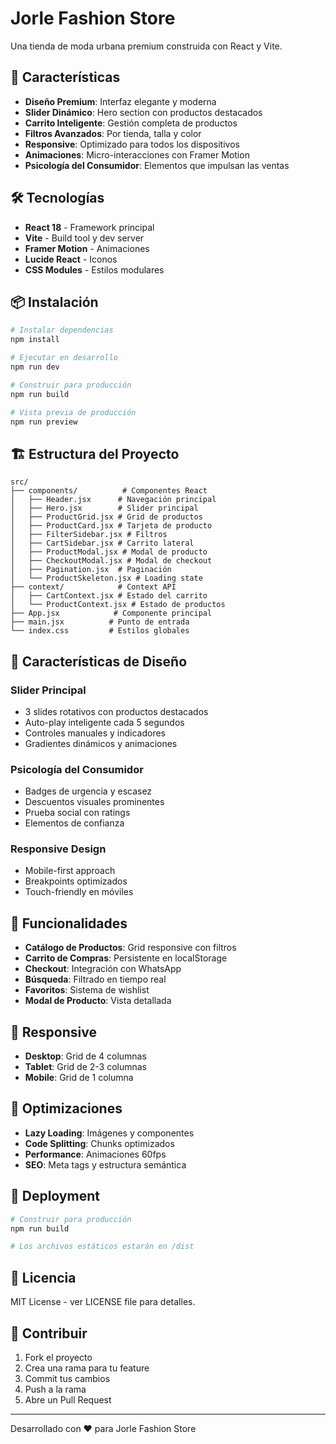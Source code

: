 # Jorle Fashion Store

Una tienda de moda urbana premium construida con React y Vite.

## 🚀 Características

- **Diseño Premium**: Interfaz elegante y moderna
- **Slider Dinámico**: Hero section con productos destacados
- **Carrito Inteligente**: Gestión completa de productos
- **Filtros Avanzados**: Por tienda, talla y color
- **Responsive**: Optimizado para todos los dispositivos
- **Animaciones**: Micro-interacciones con Framer Motion
- **Psicología del Consumidor**: Elementos que impulsan las ventas

## 🛠️ Tecnologías

- **React 18** - Framework principal
- **Vite** - Build tool y dev server
- **Framer Motion** - Animaciones
- **Lucide React** - Iconos
- **CSS Modules** - Estilos modulares

## 📦 Instalación

```bash
# Instalar dependencias
npm install

# Ejecutar en desarrollo
npm run dev

# Construir para producción
npm run build

# Vista previa de producción
npm run preview
```

## 🏗️ Estructura del Proyecto

```
src/
├── components/          # Componentes React
│   ├── Header.jsx      # Navegación principal
│   ├── Hero.jsx        # Slider principal
│   ├── ProductGrid.jsx # Grid de productos
│   ├── ProductCard.jsx # Tarjeta de producto
│   ├── FilterSidebar.jsx # Filtros
│   ├── CartSidebar.jsx # Carrito lateral
│   ├── ProductModal.jsx # Modal de producto
│   ├── CheckoutModal.jsx # Modal de checkout
│   ├── Pagination.jsx  # Paginación
│   └── ProductSkeleton.jsx # Loading state
├── context/            # Context API
│   ├── CartContext.jsx # Estado del carrito
│   └── ProductContext.jsx # Estado de productos
├── App.jsx            # Componente principal
├── main.jsx          # Punto de entrada
└── index.css         # Estilos globales
```

## 🎨 Características de Diseño

### Slider Principal
- 3 slides rotativos con productos destacados
- Auto-play inteligente cada 5 segundos
- Controles manuales y indicadores
- Gradientes dinámicos y animaciones

### Psicología del Consumidor
- Badges de urgencia y escasez
- Descuentos visuales prominentes
- Prueba social con ratings
- Elementos de confianza

### Responsive Design
- Mobile-first approach
- Breakpoints optimizados
- Touch-friendly en móviles

## 🛒 Funcionalidades

- **Catálogo de Productos**: Grid responsive con filtros
- **Carrito de Compras**: Persistente en localStorage
- **Checkout**: Integración con WhatsApp
- **Búsqueda**: Filtrado en tiempo real
- **Favoritos**: Sistema de wishlist
- **Modal de Producto**: Vista detallada

## 📱 Responsive

- **Desktop**: Grid de 4 columnas
- **Tablet**: Grid de 2-3 columnas
- **Mobile**: Grid de 1 columna

## 🎯 Optimizaciones

- **Lazy Loading**: Imágenes y componentes
- **Code Splitting**: Chunks optimizados
- **Performance**: Animaciones 60fps
- **SEO**: Meta tags y estructura semántica

## 🚀 Deployment

```bash
# Construir para producción
npm run build

# Los archivos estáticos estarán en /dist
```

## 📄 Licencia

MIT License - ver LICENSE file para detalles.

## 👥 Contribuir

1. Fork el proyecto
2. Crea una rama para tu feature
3. Commit tus cambios
4. Push a la rama
5. Abre un Pull Request

---

Desarrollado con ❤️ para Jorle Fashion Store